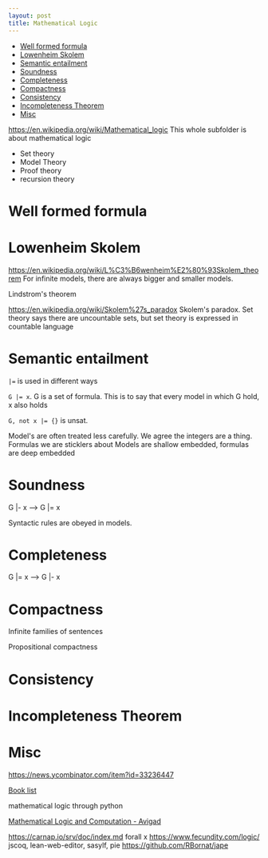 ```yaml
---
layout: post
title: Mathematical Logic
---
```


- [Well formed formula](#well-formed-formula)
- [Lowenheim Skolem](#lowenheim-skolem)
- [Semantic entailment](#semantic-entailment)
- [Soundness](#soundness)
- [Completeness](#completeness)
- [Compactness](#compactness)
- [Consistency](#consistency)
- [Incompleteness Theorem](#incompleteness-theorem)
- [Misc](#misc)


https://en.wikipedia.org/wiki/Mathematical_logic
This whole subfolder is about mathematical logic

- Set theory
- Model Theory
- Proof theory
- recursion theory

# Well formed formula



# Lowenheim Skolem 
https://en.wikipedia.org/wiki/L%C3%B6wenheim%E2%80%93Skolem_theorem
For infinite models, there are always bigger and smaller models.


Lindstrom's theorem

https://en.wikipedia.org/wiki/Skolem%27s_paradox Skolem's paradox.
Set theory says there are uncountable sets, but set theory is expressed in countable language


# Semantic entailment
`|=` is used in different ways

`G |= x`. G is a set of formula. This is to say that every model in which G hold, x also holds

`G, not x |= {}` is unsat.

Model's are often treated less carefully. We agree the integers are a thing. Formulas we are sticklers about
Models are shallow embedded, formulas are deep embedded

# Soundness
G |- x  --> G |= x

Syntactic rules are obeyed in models.


# Completeness
G |= x --> G |- x

# Compactness
Infinite families of sentences

Propositional compactness

# Consistency


# Incompleteness Theorem

# Misc

https://news.ycombinator.com/item?id=33236447

[Book list](https://github.com/jaalonso/Libros_de_Logica/blob/main/README.org)

mathematical logic through python

[Mathematical Logic and Computation - Avigad](https://www.cambridge.org/core/books/mathematical-logic-and-computation/300504EAD8410522CE0C27595D2825A2)


https://carnap.io/srv/doc/index.md
forall x https://www.fecundity.com/logic/
jscoq, lean-web-editor, sasylf, pie
https://github.com/RBornat/jape



